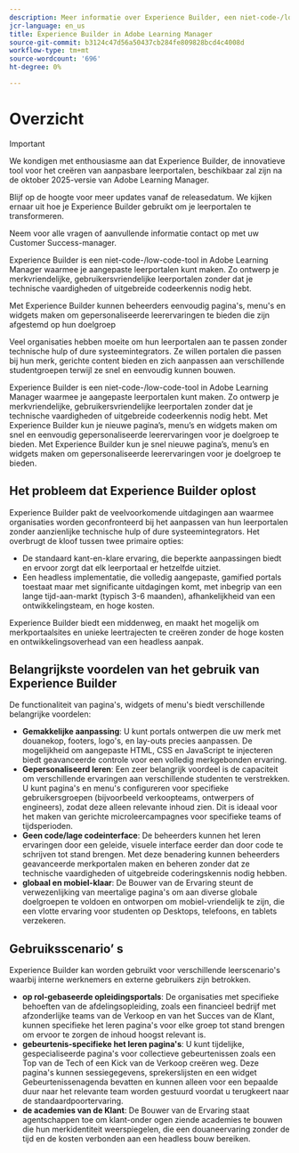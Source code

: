 ```yaml
---
description: Meer informatie over Experience Builder, een niet-code-/low-code-tool in Adobe Learning Manager waarmee beheerders merkgebonden, gebruikersvriendelijke pagina's kunnen ontwerpen en publiceren zonder technische expertise.
jcr-language: en_us
title: Experience Builder in Adobe Learning Manager
source-git-commit: b3124c47d56a50437cb284fe809828bcd4c4008d
workflow-type: tm+mt
source-wordcount: '696'
ht-degree: 0%

---
```



# Overzicht

>[!IMPORTANT]
>
>We kondigen met enthousiasme aan dat Experience Builder, de innovatieve tool voor het creëren van aanpasbare leerportalen, beschikbaar zal zijn na de oktober 2025-versie van Adobe Learning Manager.
>
>Blijf op de hoogte voor meer updates vanaf de releasedatum. We kijken ernaar uit hoe je Experience Builder gebruikt om je leerportalen te transformeren.
>
>Neem voor alle vragen of aanvullende informatie contact op met uw Customer Success-manager.

Experience Builder is een niet-code-/low-code-tool in Adobe Learning Manager waarmee je aangepaste leerportalen kunt maken. Zo ontwerp je merkvriendelijke, gebruikersvriendelijke leerportalen zonder dat je technische vaardigheden of uitgebreide codeerkennis nodig hebt.

Met Experience Builder kunnen beheerders eenvoudig pagina&#39;s, menu&#39;s en widgets maken om gepersonaliseerde leerervaringen te bieden die zijn afgestemd op hun doelgroep

Veel organisaties hebben moeite om hun leerportalen aan te passen zonder technische hulp of dure systeemintegrators. Ze willen portalen die passen bij hun merk, gerichte content bieden en zich aanpassen aan verschillende studentgroepen terwijl ze snel en eenvoudig kunnen bouwen.

Experience Builder is een niet-code-/low-code-tool in Adobe Learning Manager waarmee je aangepaste leerportalen kunt maken. Zo ontwerp je merkvriendelijke, gebruikersvriendelijke leerportalen zonder dat je technische vaardigheden of uitgebreide codeerkennis nodig hebt.
Met Experience Builder kun je nieuwe pagina’s, menu’s en widgets maken om snel en eenvoudig gepersonaliseerde leerervaringen voor je doelgroep te bieden. Met Experience Builder kun je snel nieuwe pagina’s, menu’s en widgets maken om gepersonaliseerde leerervaringen voor je doelgroep te bieden.

## Het probleem dat Experience Builder oplost

Experience Builder pakt de veelvoorkomende uitdagingen aan waarmee organisaties worden geconfronteerd bij het aanpassen van hun leerportalen zonder aanzienlijke technische hulp of dure systeemintegrators. Het overbrugt de kloof tussen twee primaire opties:

* De standaard kant-en-klare ervaring, die beperkte aanpassingen biedt en ervoor zorgt dat elk leerportaal er hetzelfde uitziet.
* Een headless implementatie, die volledig aangepaste, gamified portals toestaat maar met significante uitdagingen komt, met inbegrip van een lange tijd-aan-markt (typisch 3-6 maanden), afhankelijkheid van een ontwikkelingsteam, en hoge kosten.

Experience Builder biedt een middenweg, en maakt het mogelijk om merkportaalsites en unieke leertrajecten te creëren zonder de hoge kosten en ontwikkelingsoverhead van een headless aanpak.

## Belangrijkste voordelen van het gebruik van Experience Builder

De functionaliteit van pagina&#39;s, widgets of menu&#39;s biedt verschillende belangrijke voordelen:

* **Gemakkelijke aanpassing**: U kunt portals ontwerpen die uw merk met douanekop, footers, logo&#39;s, en lay-outs precies aanpassen. De mogelijkheid om aangepaste HTML, CSS en JavaScript te injecteren biedt geavanceerde controle voor een volledig merkgebonden ervaring.
* **Gepersonaliseerd leren**: Een zeer belangrijk voordeel is de capaciteit om verschillende ervaringen aan verschillende studenten te verstrekken. U kunt pagina&#39;s en menu&#39;s configureren voor specifieke gebruikersgroepen (bijvoorbeeld verkoopteams, ontwerpers of engineers), zodat deze alleen relevante inhoud zien. Dit is ideaal voor het maken van gerichte microleercampagnes voor specifieke teams of tijdsperioden.
* **Geen code/lage codeinterface**: De beheerders kunnen het leren ervaringen door een geleide, visuele interface eerder dan door code te schrijven tot stand brengen. Met deze benadering kunnen beheerders geavanceerde merkportalen maken en beheren zonder dat ze technische vaardigheden of uitgebreide coderingskennis nodig hebben.
* **globaal en mobiel-klaar**: De Bouwer van de Ervaring steunt de verwezenlijking van meertalige pagina&#39;s om aan diverse globale doelgroepen te voldoen en ontworpen om mobiel-vriendelijk te zijn, die een vlotte ervaring voor studenten op Desktops, telefoons, en tablets verzekeren.

## Gebruiksscenario’ s

Experience Builder kan worden gebruikt voor verschillende leerscenario&#39;s waarbij interne werknemers en externe gebruikers zijn betrokken.

* **op rol-gebaseerde opleidingsportals**: De organisaties met specifieke behoeften van de afdelingsopleiding, zoals een financieel bedrijf met afzonderlijke teams van de Verkoop en van het Succes van de Klant, kunnen specifieke het leren pagina&#39;s voor elke groep tot stand brengen om ervoor te zorgen de inhoud hoogst relevant is.
* **gebeurtenis-specifieke het leren pagina&#39;s**: U kunt tijdelijke, gespecialiseerde pagina&#39;s voor collectieve gebeurtenissen zoals een Top van de Tech of een Kick van de Verkoop creëren weg. Deze pagina&#39;s kunnen sessiegegevens, sprekerslijsten en een widget Gebeurtenissenagenda bevatten en kunnen alleen voor een bepaalde duur naar het relevante team worden gestuurd voordat u terugkeert naar de standaardpoortervaring.
* **de academies van de Klant**: De Bouwer van de Ervaring staat agentschappen toe om klant-onder ogen ziende academies te bouwen die hun merkidentiteit weerspiegelen, die een douaneervaring zonder de tijd en de kosten verbonden aan een headless bouw bereiken.
